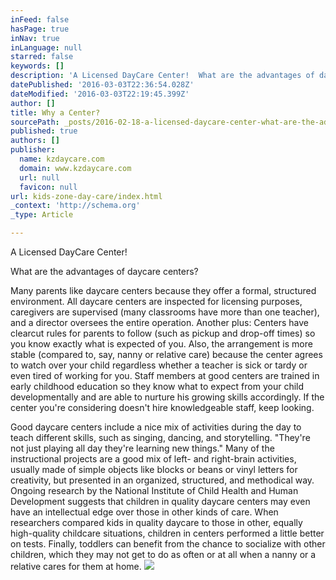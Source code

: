 ```yaml
---
inFeed: false
hasPage: true
inNav: true
inLanguage: null
starred: false
keywords: []
description: 'A Licensed DayCare Center!  What are the advantages of daycare centers?  Many parents like daycare centers because they offer a formal, structured environment. '
datePublished: '2016-03-03T22:36:54.028Z'
dateModified: '2016-03-03T22:19:45.399Z'
author: []
title: Why a Center?
sourcePath: _posts/2016-02-18-a-licensed-daycare-center-what-are-the-advantages-of-dayca.md
published: true
authors: []
publisher:
  name: kzdaycare.com
  domain: www.kzdaycare.com
  url: null
  favicon: null
url: kids-zone-day-care/index.html
_context: 'http://schema.org'
_type: Article

---
```

A Licensed DayCare Center! 

What are the advantages of daycare centers? 

Many parents like daycare centers because they offer a formal, structured environment. All daycare centers are inspected for licensing purposes, caregivers are supervised (many classrooms have more than one teacher), and a director oversees the entire operation. Another plus: Centers have clearcut rules for parents to follow (such as pickup and drop-off times) so you know exactly what is expected of you. Also, the arrangement is more stable (compared to, say, nanny or relative care) because the center agrees to watch over your child regardless whether a teacher is sick or tardy or even tired of working for you. Staff members at good centers are trained in early childhood education so they know what to expect from your child developmentally and are able to nurture his growing skills accordingly. If the center you're considering doesn't hire knowledgeable staff, keep looking.

Good daycare centers include a nice mix of activities during the day to teach different skills, such as singing, dancing, and storytelling. "They're not just playing all day they're learning new things." Many of the instructional projects are a good mix of left- and right-brain activities, usually made of simple objects like blocks or beans or vinyl letters for creativity, but presented in an organized, structured, and methodical way. Ongoing research by the National Institute of Child Health and Human Development suggests that children in quality daycare centers may even have an intellectual edge over those in other kinds of care. When researchers compared kids in quality daycare to those in other, equally high-quality childcare situations, children in centers performed a little better on tests. Finally, toddlers can benefit from the chance to socialize with other children, which they may not get to do as often or at all when a nanny or a relative cares for them at home.
![](https://s3-us-west-2.amazonaws.com/the-grid-img/p/e071ed03dcb1cf8444dddb91c7a36671e1ccaea5.jpg)